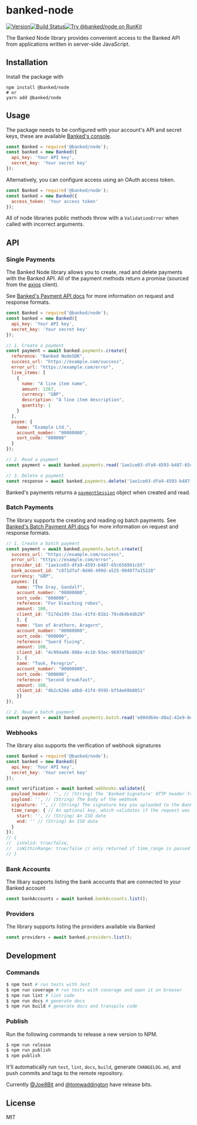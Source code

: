 # banked-node

[![Version](https://img.shields.io/npm/v/@banked/node)](https://www.npmjs.com/package/@banked/node)[![Build Status](https://img.shields.io/github/workflow/status/banked/banked-node/ci)](https://github.com/banked/banked-node/actions)[![Try @banked/node on RunKit](https://badge.runkitcdn.com/@banked/node.svg)](https://npm.runkit.com/@banked/node)

The Banked Node library provides convenient access to the Banked API from applications written in server-side JavaScript.

## Installation

Install the package with

```
npm install @banked/node
# or
yarn add @banked/node
```

## Usage

The package needs to be configured with your account's API and secret keys, these are available [Banked's console](https://console.banked.com).

```javascript
const Banked = require('@banked/node');
const banked = new Banked({
  api_key: 'Your API key',
  secret_key: 'Your secret key'
});
```

Alternatively, you can configure access using an OAuth access token.

```javascript
const Banked = require('@banked/node');
const banked = new Banked({
  access_token: 'Your access token'
});
```

All of node libraries public methods throw with a `ValidationError` when called with incorrect arguments.

## API

### Single Payments

The Banked Node library allows you to create, read and delete payments with the Banked API. All of the payment methods return a promise (sourced from the [axios](https://github.com/axios/axios) client).

See [Banked's Payment API docs](https://banked.com/developer-documentation/api/payments) for more information on request and response formats.

```javascript
const Banked = require('@banked/node');
const banked = new Banked({
  api_key: 'Your API key',
  secret_key: 'Your secret key'
});

// 1. Create a payment
const payment = await banked.payments.create({
  reference: "Banked NodeSDK",
  success_url: "https://example.com/success",
  error_url: "https://example.com/error",
  line_items: [
    {
      name: "A line item name",
      amount: 1267,
      currency: "GBP",
      description: "A line item description",
      quantity: 1
    }
  ],
  payee: {
    name: "Example Ltd.",
    account_number: "00000000",
    sort_code: "000000"
  }
});

// 2. Read a payment
const payment = await banked.payments.read('1ae1ce03-dfa9-4593-b487-65c656991cb5');

// 3. Delete a payment
const response = await banked.payments.delete('1ae1ce03-dfa9-4593-b487-65c656991cb5');
```

Banked's payments returns a [`paymentSession`](https://banked.com/developer-documentation/api/payments) object when created and read.

### Batch Payments

The library supports the creating and reading og batch payments. See [Banked's Batch Payment API docs](https://developer.banked.com/reference#the-batch-payments-api) for more information on request and response formats.

```javascript
// 1. Create a batch payment
const payment = await banked.payments.batch.create({
  success_url: "https://example.com/success",
  error_url: "https://example.com/error",
  provider_id: "1ae1ce03-dfa9-4593-b487-65c656991cb5"
  bank_account_id: "c871dfaf-0d46-499d-a525-904077a15228"
  currency: "GBP",
  payees: [{
  	name: "The Gray, Gandalf",
  	account_number: "00000000",
  	sort_code: "000000",
  	reference: "For bleaching robes",
  	amount: 100,
  	client_id: "517da199-33ac-41fd-81b1-79cd64b4db28"
	}, {
  	name: "Son of Arathorn, Aragorn",
  	account_number: "00000000",
  	sort_code: "000000",
  	reference: "Sword fixing",
  	amount: 100,
  	client_id: "4c994a06-988e-4c10-93ec-9697d7bb6026"
	}, {
  	name: "Took, Peregrin",
  	account_number: "00000000",
  	sort_code: "000000",
  	reference: "Second breakfast",
  	amount: 100,
  	client_id: "4b2c6266-a8b0-41f4-9595-bf54e69b8851"
	}]
});

// 2. Read a batch payment
const payment = await banked.payments.batch.read('e80dd64e-d8a2-42e9-8e05-091a737b43b6');
```

### Webhooks

The library also supports the verification of webhook signatures

```javascript
const Banked = require('@banked/node');
const banked = new Banked({
  api_key: 'Your API key',
  secret_key: 'Your secret key'
});

const verification = await banked.webhooks.validate({
  payload_header: '', // (String) The 'Banked-Signature' HTTP header from the webhook
  payload: '', // (String) The body of the webhook
  signature: '', // (String) The signature key you uploaded to the Banked console
  time_range: { // An optional key, which validates if the request was signed within a prescribed period
    start: '', // (String) An ISO date
    end: '' // (String) An ISO date
  }
});
// {
//  isValid: true/false,
//  isWithinRange: true/false // only returned if time_range is passed in
// }
```

### Bank Accounts

The libary supports listing the bank acocunts that are connected to your Banked account

```javascript
const bankAccounts = await banked.bankAccounts.list();
````

### Providers

The library supports listing the providers available via Banked

```javascript
const providers = await banked.providers.list();
```

## Development

### Commands

```sh
$ npm test # run tests with Jest
$ npm run coverage # run tests with coverage and open it on browser
$ npm run lint # lint code
$ npm run docs # generate docs
$ npm run build # generate docs and transpile code
```

### Publish

Run the following commands to release a new version to NPM.

```sh
$ npm run release
$ npm run publish
$ npm publish
```

It'll automatically run `test`, `lint`, `docs`, `build`, generate `CHANGELOG.md`, and push commits and tags to the remote repository.

Currently [@Joe8Bit](https://github.com/joe8bit) and [@tomwaddington](https://github.com/tomwaddington) have release bits.

## License

MIT
